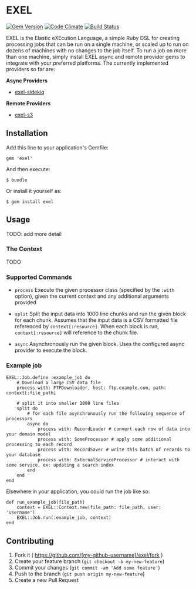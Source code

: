 # EXEL
[![Gem Version](https://badge.fury.io/rb/exel.svg)](https://badge.fury.io/rb/exel)
[![Code Climate](https://codeclimate.com/github/47colborne/exel/badges/gpa.svg)](https://codeclimate.com/github/47colborne/exel)
[![Build Status](https://snap-ci.com/47colborne/exel/branch/master/build_image)](https://snap-ci.com/47colborne/exel/branch/master)

EXEL is the Elastic eXEcution Language, a simple Ruby DSL for creating processing jobs that can be run on a single machine, or scaled up to run on dozens of machines with no changes to the job itself. To run a job on more than one machine, simply install EXEL async and remote provider gems to integrate with your preferred platforms. The currently implemented providers so far are:

**Async Providers**

* [exel-sidekiq](https://github.com/47colborne/exel-sidekiq)

**Remote Providers**

* [exel-s3](https://github.com/47colborne/exel-s3)

## Installation

Add this line to your application's Gemfile:

    gem 'exel'

And then execute:

    $ bundle

Or install it yourself as:

    $ gem install exel

## Usage

TODO: add more detail

### The Context

TODO

### Supported Commands

* ```process``` Execute the given processor class (specified by the ```:with``` option), given the current context and any additional arguments provided

* ```split``` Split the input data into 1000 line chunks and run the given block for each chunk. Assumes that the input data is a CSV formatted file referenced by ```context[:resource]```. When each block is run, ```context[:resource]``` will reference to the chunk file.
* ```async``` Asynchronously run the given block. Uses the configured async provider to execute the block.

### Example job

    EXEL::Job.define :example_job do
        # Download a large CSV data file
        process with: FTPDownloader, host: ftp.example.com, path: context[:file_path]
        
        # split it into smaller 1000 line files
        split do
            # for each file asynchronously run the following sequence of processors
            async do  
                process with: RecordLoader # convert each row of data into your domain model
                process with: SomeProcessor # apply some additional processing to each record
                process with: RecordSaver # write this batch of records to your database
                process with: ExternalServiceProcessor # interact with some service, ex: updating a search index
            end
        end
    end

Elsewhere in your application, you could run the job like so:

    def run_example_job(file_path)
        context = EXEL::Context.new(file_path: file_path, user: 'username')
        EXEL::Job.run(:example_job, context)
    end

## Contributing

1. Fork it ( https://github.com/[my-github-username]/exel/fork )
2. Create your feature branch (`git checkout -b my-new-feature`)
3. Commit your changes (`git commit -am 'Add some feature'`)
4. Push to the branch (`git push origin my-new-feature`)
5. Create a new Pull Request
